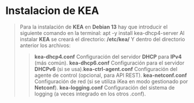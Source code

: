 # **Instalacion de KEA**
> Para la instalación de **KEA** en **Debian 13** hay que introducir el siguiente comando en la terminal:
> apt -y install kea-dhcp4-server
> Al instalar **KEA** se creará el directorio:
> **/etc/kea/**
> Y dentro del directorio anterior los archivos:
>> **kea-dhcp4.conf**
>> Configuración del servidor **DHCP** para **IPv4** (más común).
>> **kea-dhcp6.conf**
>> ​Configuración para el servidor **DHCPv6** (si se usa).​
>> **kea-ctrl-agent.conf**
>> Configuración del agente de control (opcional, para API REST).
>> **kea-netconf.conf**
>> Configuración de red (si se utiliza iKea en modo gestionado por **Netconf**).​
>> **kea-logging.conf**
>> Configuración del sistema de logging (a veces integrado en los otros .conf).

